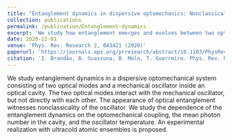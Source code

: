 ```yaml
---
title: "Entanglement dynamics in dispersive optomechanics: Nonclassicality and revival"
collection: publications
permalink: /publication/Entanglement-dynamics
excerpt: 'We study how entanglement emerges and evolves between two optical cavity modes indirectly coupled through a mechanical oscillator mediator.'
date: 2020-12-01
venue: 'Phys. Rev. Research 2, 043421 (2020)'
paperurl: 'https://journals.aps.org/prresearch/abstract/10.1103/PhysRevResearch.2.043421'
citation: 'I. Brandão, B. Suassuna, B. Melo, T. Guerreiro. Phys. Rev. Research 2, 043421 (2020)'
---
```


We study entanglement dynamics in a dispersive optomechanical system consisting of two optical modes and a mechanical oscillator inside an optical cavity. The two optical modes interact with the mechanical oscillator, but not directly with each other. The appearance of optical entanglement witnesses nonclassicality of the oscillator. We study the dependence of the entanglement dynamics on the optomechanical coupling, the mean photon number in the cavity, and the oscillator temperature. An experimental realization with ultracold atomic ensembles is proposed.

